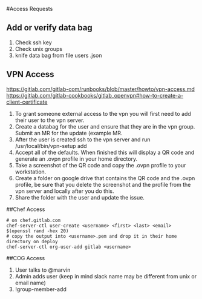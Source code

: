 #Access Requests

## Add or verify data bag
1. Check ssh key
1. Check unix groups
1. knife data bag from file users <user>.json

## VPN Access
https://gitlab.com/gitlab-com/runbooks/blob/master/howto/vpn-access.md
https://gitlab.com/gitlab-cookbooks/gitlab_openvpn#how-to-create-a-client-certificate
1. To grant someone external access to the vpn you will first need to add their user to the vpn server.
1. Create a databag for the user and ensure that they are in the vpn group. Submit an MR for the update (example MR.
1. After the user is created ssh to the vpn server and run /usr/local/bin/vpn-setup add <username>
1. Accept all of the defaults. When finished this will display a QR code and generate an .ovpn profile in your home directory.
1. Take a screenshot of the QR code and copy the .ovpn profile to your workstation.
1. Create a folder on google drive that contains the QR code and the .ovpn profile, be sure that you delete the screenshot and the profile from the vpn server and locally after you do this.
1. Share the folder with the user and update the issue.

##Chef Access
```
# on chef.gitlab.com
chef-server-ctl user-create <username> <first> <last> <email> $(openssl rand -hex 20)
# copy the output into <username>.pem and drop it in their home directory on deploy
chef-server-ctl org-user-add gitlab <username>
```

##COG Access
1. User talks to @marvin
1. Admin adds user (keep in mind slack name may be different from unix or email name)
1. !group-member-add <group> <user>
